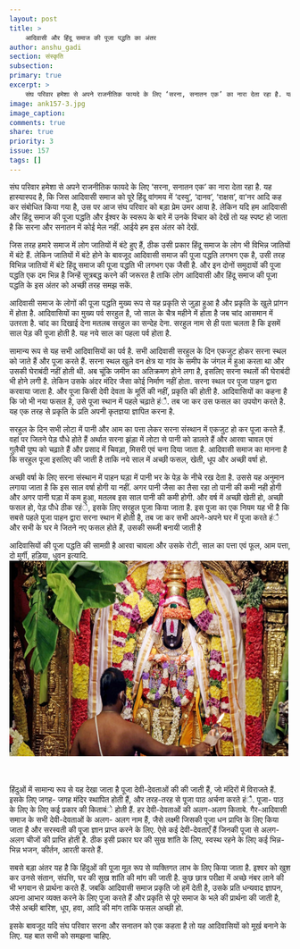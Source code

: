 ```yaml
---
layout: post
title: >
    आदिवासी और हिंदू समाज की पूजा पद्धति का अंतर
author: anshu_gadi
section: संस्कृति
subsection:
primary: true
excerpt: >
    संघ परिवार हमेशा से अपने राजनीतिक फायदे के लिए ‘सरना, सनातन एक’ का नारा देता रहा है. यह हास्यास्पद है, कि जिस आदिवासी समाज को पूरे हिंदू वांगमय में ‘दस्यु’, ‘दानव’, ‘राक्षस’, वा’नर आदि कह कर संबोधित किया गया है, उस पर आज संघ परिवार को बड़ा प्रेम उमर आया है.
image: ank157-3.jpg
image_caption: 
comments: true
share: true
priority: 3
issue: 157
tags: []
---
```


संघ परिवार हमेशा से अपने राजनीतिक फायदे के लिए ‘सरना, सनातन एक’ का नारा देता रहा है. यह हास्यास्पद है, कि जिस आदिवासी समाज को पूरे हिंदू वांगमय में ‘दस्यु’, ‘दानव’, ‘राक्षस’, वा’नर आदि कह कर संबोधित किया गया है, उस पर आज संघ परिवार को बड़ा प्रेम उमर आया है. लेकिन यदि हम आदिवासी और हिंदू समाज की पूजा पद्धति और ईश्वर के स्वरूप के बारे में उनके विचार को देखें तो यह स्पष्ट हो जाता है कि सरना और सनातन में कोई मेल नहीं. आईये हम इस अंतर को देखें.

जिस तरह हमारे समाज में लोग जातियों में बंटे हुए हैं, ठीक उसी प्रकार हिंदू समाज के लोग भी विभिन्न जातियों में बंटे हैं. लेकिन जातियों में बंटे होने के बावजूद आदिवासी समाज की पूजा पद्धति लगभग एक है, उसी तरह विभिन्न जातियों में बंटे हिंदू समाज की पूजा पद्धति भी लगभग एक जैसी है. और इन दोनों समुदायों की पूजा पद्धति एक दम भिन्न है जिन्हें  सूत्रबद्ध करने की जरूरत है ताकि लोग आदिवासी और हिंदू समाज की पूजा पद्धति के इस अंतर को अच्छी तरह समझ सकें.

आदिवासी समाज के लोगों की पूजा पद्धति मुख्य रूप से यह प्रकृति से जुड़ा हुआ है और प्रकृति के खुले प्रांगन में होता है. आदिवासियों का मुख्य पर्व सरहुल है, जो साल के चैत्र महीने में होता है जब चांद आसमान में उतरता है. चांद का दिखाई देना मतलब सरहुल का सन्देह देना. सरहुल नाम से ही पता चलता है कि इसमें साल पेड़ की पूजा होती है. यह नये साल का पहला पर्व होता है.

सामान्य रूप से यह सभी आदिवासियों का पर्व है. सभी आदिवासी सरहुल के दिन एकजुट होकर सरना स्थल को जाते हैं और पूजा करते हैं. सरना स्थल खुले वन क्षेत्र या गांव के समीप के जंगल में हुआ करता था और उसकी घेराबंदी नहीं होती थी. अब चूंकि जमीन का अतिक्रमण होने लगा है, इसलिए सरना स्थलों की घेराबंदी भी होने लगी है. लेकिन उसके अंदर मंदिर जैसा कोई निर्माण नहीं होता. सरना स्थल पर  पूजा पाहन द्वारा करवाया जाता है. और पूजा किसी देवी देवता के मूर्ति की नहीं, प्रकृति की होती है. आदिवासियों का कहना है कि जो भी नया फसल है, उसे पूजा स्थान में पहले चढ़ाते हंै. तब जा कर उस फसल का उपयोग करते है. यह एक तरह से प्रकृति के प्रति अपनी कृतज्ञया ज्ञापित करना है.  

सरहुल के दिन सभी  लोटा में पानी और आम का पत्ता लेकर सरना संस्थान में एकजुट हो कर पूजा करते हैं.  वहां पर जितने पेड़ पौधे होते हैं अर्थात सरना झंड़ा में लोटा से पानी को डालते हैं और आरवा चावल एवं गुलैची पुष्प को चढ़ाते हैं और प्रसाद में चिवड़ा, मिसरी एवं चना दिया जाता है. आदिवासी समाज का मानना है कि सरहुल पूजा इसलिए की जाती है ताकि नये साल में अच्छी फसल, खेती, धूप और अच्छी वर्षा हो.

अच्छी वर्षा के लिए सरना संस्थान में पाहन घड़ा में  पानी भर के पेड़ के नीचे रख देता है. उससे यह अनुमान लगाया जाता है कि इस साल वर्षा होगी या नहीं. अगर पानी जैसा का तैसा रहा तो पानी की कमी नही होगी और अगर पानी घड़ा में कम हुआ, मतलब इस साल पानी की कमी होगी. और वर्ष में अच्छी खेती हो, अच्छी फसल हो, पेड़ पौधे ठीक रहंे, इसके लिए सरहुल पूजा किया जाता है. इस पूजा का एक नियम यह भी है कि सबसे पहले पूजा पाहन द्वारा सरना स्थान में  होती है, तब जा कर सभी अपने-अपने घर में पूजा करते हंै और सभी के घर मे जितने नए फसल होते हैं, उसकी सब्जी बनायी जाती है

आदिवासियों की पूजा पद्धति की सामग्री है आरवा चावला और उसके रोटी, साल का पत्ता एवं फूल, आम पत्ता, दो मुर्गी, हड़िया, धुवन इत्यादि.
<br/>
![](/static/news_images/ank157-3-2.jpg)

<br/>
<br/>
हिंदुओं में सामान्य रूप से यह देखा जाता है पूजा देवी-देवताओं की की जाती हैं, जो मंदिरों में विराजते हैं. इसके लिए जगह- जगह मंदिर स्थापित होती हैं, और तरह-तरह से पूजा पाठ अर्चना करते हंै. पूजा- पाठ के लिए के लिए कई प्रकार की किताबंे होती हैं. हर देवी-देवताओं की अलग-अलग किताबे.  गैर-आदिवासी समाज के सभी देवी-देवताओं के अलग- अलग  नाम हैं, जैसे लक्ष्मी जिसकी पूजा धन प्राप्ति के लिए किया जाता है और सरस्वती की पूजा ज्ञान प्राप्त करने के लिए. ऐसे कई देवी-देवताएँ हैं जिनकी पूजा से अलग-अलग चीजों की प्राप्ति होती है.  ठीक इसी प्रकार घर की सुख शांति के लिए, स्वस्थ रहने के लिए कई भिन्न-भिन्न भजन, कीर्तन, आरती करते हैं.

सबसे बड़ा अंतर यह है कि हिंदुओं की पूजा मूल रूप से व्यक्तिगत लाभ के लिए किया जाता है. इश्वर को खुश कर उनसे संतान, संपत्ति, घर की सुख शांति की मांग की जाती है. कुछ छात्र परीक्षा में अच्छे नंबर लाने की भी भगवान से प्रार्थना करते हैं. जबकि आदिवासी समाज प्रकृति जो हमें देती है, उसके प्रति धन्यवाद ज्ञापन, अपना आभार व्यक्त करने के लिए पूजा करते हैं और प्रकृति से पूरे समाज के भले की प्रार्थना की जाती है, जैसे अच्छी बारिश, धूप, हवा, आदि की मांग ताकि फसल अच्छी हो.

इसके बावजूद यदि संघ परिवार सरना और सनातन को एक कहता है तो यह आदिवासियों को मूर्ख बनाने के लिए. यह बात सभी को समझना चाहिए.

